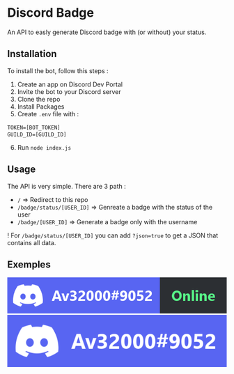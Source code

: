 # Discord Badge

An API to easly generate Discord badge with (or without) your status.

## Installation

To install the bot, follow this steps :

1. Create an app on Discord Dev Portal
2. Invite the bot to your Discord server
3. Clone the repo
4. Install Packages
5. Create `.env` file with :

```
TOKEN=[BOT_TOKEN]
GUILD_ID=[GUILD_ID]
```

6. Run `node index.js`

## Usage

The API is very simple. There are 3 path :

- `/` => Redirect to this repo
- `/badge/status/[USER_ID]` => Genreate a badge with the status of the user
- `/badge/[USER_ID]` => Generate a badge only with the username

! For `/badge/status/[USER_ID]` you can add `?json=true` to get a JSON that contains all data.

## Exemples

![Username_Status](https://raw.githubusercontent.com/Av32000/Discord-Badge/main/src/Status.png) ![Username](https://raw.githubusercontent.com/Av32000/Discord-Badge/main/src/User.png)
